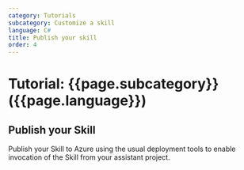 ```yaml
---
category: Tutorials
subcategory: Customize a skill
language: C#
title: Publish your skill
order: 4
---
```


# Tutorial: {{page.subcategory}} ({{page.language}})

## Publish your Skill

Publish your Skill to Azure using the usual deployment tools to enable invocation of the Skill from your assistant project.

